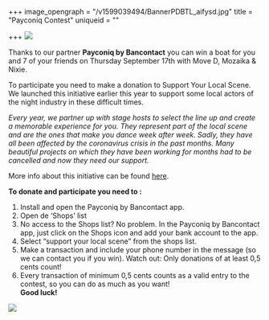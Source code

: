 +++
image_opengraph = "/v1599039494/BannerPDBTL_aifysd.jpg"
title = "Payconiq Contest"
uniqueid = ""

+++
![](https://res.cloudinary.com/dxswtxauo/image/upload/w_1000/f_auto/v1599039494/BannerPDBTL_aifysd.jpg)

Thanks to our partner **Payconiq by Bancontact** you can win a boat for you and 7 of your friends on Thursday September 17th with Move D, Mozaika & Nixie.

To participate you need to make a donation to Support Your Local Scene. We launched this initiative earlier this year to support some local actors of the night industry in these difficult times.

_Every year, we partner up with stage hosts to select the line up and create a memorable experience for you. They represent part of the local scene and are the ones that make you dance week after week. Sadly, they have all been affected by the coronavirus crisis in the past months. Many beautiful projects on which they have been working for months had to be cancelled and now they need our support._

More info about this initiative can be found [here](https://www.paradisecity.be/support-your-local-scene/).

**To donate and participate you need to :**

1. Install and open the Payconiq by Bancontact app.
2. Open de ‘Shops’ list
3. No access to the Shops list? No problem. In the Payconiq by Bancontact app, just click on the Shops icon and add your bank account to the app.
4. Select “support your local scene” from the shops list.
5. Make a transaction and include your phone number in the message (so we can contact you if you win). Watch out: Only donations of at least 0,5 cents count!
6. Every transaction of minimum 0,5 cents counts as a valid entry to the contest, so you can do as much as you want!   
   **Good luck!**

![](https://res.cloudinary.com/dxswtxauo/image/upload/w_1000/f_auto/v1599058416/_06A5724_dnnbz0.jpg)